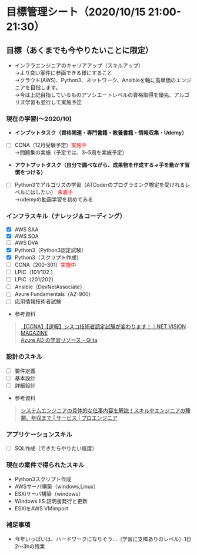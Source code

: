 # 目標管理シート（2020/10/15 21:00-21:30）

## 目標（あくまでも今やりたいことに限定）
* インフラエンジニアのキャリアアップ（スキルアップ）<br>
→より良い案件に参画できる様にすること<br>
→クラウド(AWS)、Python3、ネットワーク、Ansibleを軸に高単価のエンジニアを目指します。<br>
→今は上記目指しているものアソシエートレベルの資格取得を優先、アルゴリズ学習も並行して実施予定

### 現在の学習(〜2020/10)
* **インプットタスク（資格関連・専門書籍・教養書籍・情報収集・Udemy）**
- [ ] CCNA（12月受験予定）<font color="Red">実施中</font><br>
→問題集の実施（予定では、3~5周を実施予定）

* **アウトプットタスク（自分で調べながら、成果物を作成する→手を動かす習慣をつける）**
- [ ] Python3でアルゴリズの学習（ATCoderのプログラミング検定を受けれるレベルにはしたい） <font color="Red">未着手</font><br>
→udemyの動画学習を初めてみる

### インフラスキル（ナレッジ＆コーディング）
- [x] AWS SAA
- [x] AWS SOA
- [ ] AWS DVA
- [x] Python3（Python3認定試験）
- [x] Python3（スクリプト作成）
- [ ] CCNA（200-301）<font color="Red">実施中</font>
- [ ] LPIC（101/102 ）
- [ ] LPIC（201/202）
- [ ] Ansible（DevNetAssociate）<br>
- [ ] Azure Fundamentals（AZ-900）<br>
- [ ] 応用情報技術者試験<br>
* 参考資料<br>
>[【CCNA】【速報】シスコ技術者認定試験が変わります！｜NET VISION MAGAZINE](https://netvisionsystems.info/study/263)<br>
>[Azure AD の学習リソース - Qiita](https://qiita.com/niiku-y/items/0c8061de4ecf797bb747)


### 設計のスキル
- [ ] 要件定義
- [ ] 基本設計
- [ ] 詳細設計
* 参考資料<br>
>[システムエンジニアの具体的な仕事内容を解説！スキルやエンジニアの種類、年収まで | サービス | プロエンジニア](https://proengineer.internous.co.jp/content/columnfeature/4946)



### アプリケーションスキル
- [ ] SQL作成（できたらやりたい程度）

### 現在の案件で得られたスキル
- Python3スクリプト作成
- AWSサーバ構築（windows,Linux）
- ESXiサーバ構築（windows）
- Windows IIS 証明書発行と更新
- ESXiをAWS VMimport

### 補足事項
* 今年いっぱいは、ハードワークになりそう...（学習に支障ありのレベル）1日2〜3hの残業
